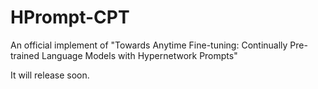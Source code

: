 # HPrompt-CPT
An official implement of "Towards Anytime Fine-tuning: Continually Pre-trained Language Models with Hypernetwork Prompts"

It will release soon.
